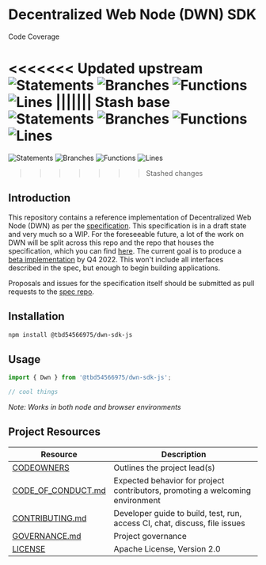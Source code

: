 <!-- @format -->

# Decentralized Web Node (DWN) SDK

Code Coverage

<<<<<<< Updated upstream
![Statements](https://img.shields.io/badge/statements-91.9%25-brightgreen.svg?style=flat) ![Branches](https://img.shields.io/badge/branches-90.29%25-brightgreen.svg?style=flat) ![Functions](https://img.shields.io/badge/functions-88.38%25-yellow.svg?style=flat) ![Lines](https://img.shields.io/badge/lines-91.9%25-brightgreen.svg?style=flat)
||||||| Stash base
![Statements](https://img.shields.io/badge/statements-92.15%25-brightgreen.svg?style=flat) ![Branches](https://img.shields.io/badge/branches-90.32%25-brightgreen.svg?style=flat) ![Functions](https://img.shields.io/badge/functions-88.38%25-yellow.svg?style=flat) ![Lines](https://img.shields.io/badge/lines-92.15%25-brightgreen.svg?style=flat)
=======
![Statements](https://img.shields.io/badge/statements-92.18%25-brightgreen.svg?style=flat) ![Branches](https://img.shields.io/badge/branches-90.54%25-brightgreen.svg?style=flat) ![Functions](https://img.shields.io/badge/functions-88.96%25-yellow.svg?style=flat) ![Lines](https://img.shields.io/badge/lines-92.18%25-brightgreen.svg?style=flat)
>>>>>>> Stashed changes

## Introduction

This repository contains a reference implementation of Decentralized Web Node (DWN) as per the [specification](https://identity.foundation/decentralized-web-node/spec/). This specification is in a draft state and very much so a WIP. For the foreseeable future, a lot of the work on DWN will be split across this repo and the repo that houses the specification, which you can find [here](https://github.com/decentralized-identity/decentralized-web-node). The current goal is to produce a [beta implementation](https://github.com/TBD54566975/dwn-sdk-js/milestone/1) by Q4 2022. This won't include all interfaces described in the spec, but enough to begin building applications.

Proposals and issues for the specification itself should be submitted as pull requests to the [spec repo](https://github.com/decentralized-identity/decentralized-web-node).

## Installation

```bash
npm install @tbd54566975/dwn-sdk-js
```

## Usage

```javascript
import { Dwn } from '@tbd54566975/dwn-sdk-js';

// cool things
```

_Note: Works in both node and browser environments_

## Project Resources

| Resource                                                                                     | Description                                                                   |
| -------------------------------------------------------------------------------------------- | ----------------------------------------------------------------------------- |
| [CODEOWNERS](https://github.com/TBD54566975/dwn-sdk-js/blob/main/CODEOWNERS)                 | Outlines the project lead(s)                                                  |
| [CODE_OF_CONDUCT.md](https://github.com/TBD54566975/dwn-sdk-js/blob/main/CODE_OF_CONDUCT.md) | Expected behavior for project contributors, promoting a welcoming environment |
| [CONTRIBUTING.md](https://github.com/TBD54566975/dwn-sdk-js/blob/main/CONTRIBUTING.md)       | Developer guide to build, test, run, access CI, chat, discuss, file issues    |
| [GOVERNANCE.md](https://github.com/TBD54566975/dwn-sdk-js/blob/main/GOVERNANCE.md)           | Project governance                                                            |
| [LICENSE](https://github.com/TBD54566975/dwn-sdk-js/blob/main/LICENSE)                       | Apache License, Version 2.0                                                   |
